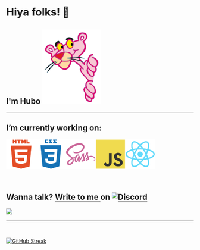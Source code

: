 <h1> Hiya folks! 🤘 </h1>

<h2> I'm Hubo <img src="https://github.com/HubiBubi23/HubiBubi23/blob/main/pantera-rosa-seeklogo.com.svg" alt="Hubo Profile Picture" height="200"></h2>

<!-- <p>I'm on the roadmap to becoming a Frontend Developer</p> -->
<!-- <p>Then I will embark on the path to becoming a Full Stack Dev ☺</p> -->
<!-- <sup>Will I succeed and persevere? Time will tell.</sup> -->



<hr>


## I’m currently working on:

<img src="https://github.com/devicons/devicon/raw/master/icons/html5/html5-plain-wordmark.svg" alt="HTML5" width="80" height="80"><img src="https://github.com/devicons/devicon/raw/master/icons/css3/css3-plain-wordmark.svg" alt="CSS3" width="80" height="80"><img src="https://github.com/devicons/devicon/raw/master/icons/sass/sass-original.svg" alt="Sass" width="80" height="80"><img src="https://github.com/devicons/devicon/raw/master/icons/javascript/javascript-original.svg" alt="JavaScript" width="80" height="80"><img src="https://github.com/devicons/devicon/blob/master/icons/react/react-original.svg" alt="HTML5" width="80" height="80">


<br>

## Wanna talk? <a href="https://discord.com/users/328176942815903744"  target="_blank">Write to me </a>  on   <a href="https://discord.com/users/328176942815903744" target="_blank"><img src="https://assets-global.website-files.com/6257adef93867e50d84d30e2/636e0b5061df29d55a92d945_full_logo_blurple_RGB.svg" alt="Discord" width="140"></a> 

<a href="https://discord.com/users/328176942815903744" target="_blank">![](https://dcbadge.vercel.app/api/shield/328176942815903744?theme=discord-inverted)</a>

<hr>
<br>
<!--[![GitHub Streak](https://streak-stats.demolab.com/?user=HuboPL)](https://git.io/streak-stats)-->

<!--[![GitHub Streak](https://streak-stats.demolab.com?user=HuboPL&theme=tokyonight&hide_border=true&date_format=j%20M%5B%20Y%5D)](https://git.io/streak-stats)-->

<!--[![GitHub Streak](https://streak-stats.demolab.com?user=HuboPL&theme=tokyonight&locale=pl)](https://git.io/streak-stats)-->


<a href="https://git.io/streak-stats"><img src="https://streak-stats.demolab.com?user=HuboPL&theme=tokyonight&locale=pl" alt="GitHub Streak" /></a>
